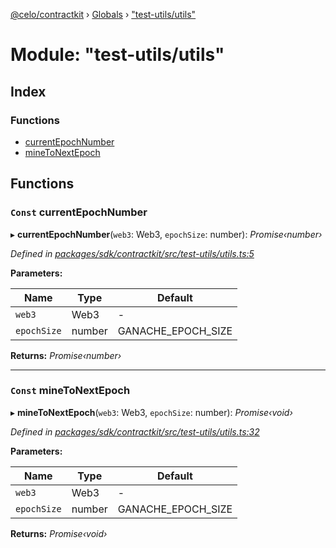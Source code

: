 [@celo/contractkit](../README.md) › [Globals](../globals.md) › ["test-utils/utils"](_test_utils_utils_.md)

# Module: "test-utils/utils"

## Index

### Functions

* [currentEpochNumber](_test_utils_utils_.md#const-currentepochnumber)
* [mineToNextEpoch](_test_utils_utils_.md#const-minetonextepoch)

## Functions

### `Const` currentEpochNumber

▸ **currentEpochNumber**(`web3`: Web3, `epochSize`: number): *Promise‹number›*

*Defined in [packages/sdk/contractkit/src/test-utils/utils.ts:5](https://github.com/celo-org/celo-monorepo/blob/master/packages/sdk/contractkit/src/test-utils/utils.ts#L5)*

**Parameters:**

Name | Type | Default |
------ | ------ | ------ |
`web3` | Web3 | - |
`epochSize` | number | GANACHE_EPOCH_SIZE |

**Returns:** *Promise‹number›*

___

### `Const` mineToNextEpoch

▸ **mineToNextEpoch**(`web3`: Web3, `epochSize`: number): *Promise‹void›*

*Defined in [packages/sdk/contractkit/src/test-utils/utils.ts:32](https://github.com/celo-org/celo-monorepo/blob/master/packages/sdk/contractkit/src/test-utils/utils.ts#L32)*

**Parameters:**

Name | Type | Default |
------ | ------ | ------ |
`web3` | Web3 | - |
`epochSize` | number | GANACHE_EPOCH_SIZE |

**Returns:** *Promise‹void›*
